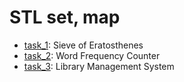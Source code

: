 # STL set, map

- [task_1](https://github.com/KozlovaNastya/BSU/tree/main/fundamentals/labs/lab12/task_1): Sieve of Eratosthenes
- [task_2](https://github.com/KozlovaNastya/BSU/tree/main/fundamentals/labs/lab12/task_2): Word Frequency Counter
- [task_3](https://github.com/KozlovaNastya/BSU/tree/main/fundamentals/labs/lab12/task_3): Library Management System
